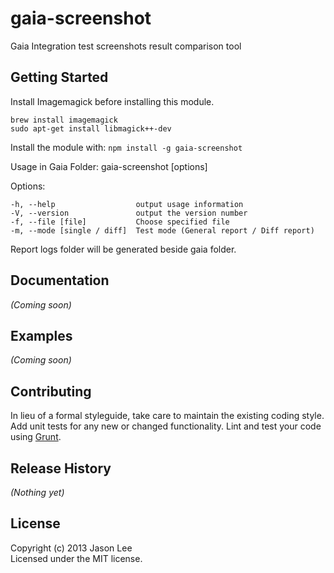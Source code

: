 # gaia-screenshot

Gaia Integration test screenshots result comparison tool

## Getting Started
  Install Imagemagick before installing this module.

  	brew install imagemagick
  	sudo apt-get install libmagick++-dev
  
  Install the module with: `npm install -g gaia-screenshot`

  Usage in Gaia Folder: gaia-screenshot [options]

  Options:

    -h, --help                  output usage information
    -V, --version               output the version number
    -f, --file [file]           Choose specified file
    -m, --mode [single / diff]  Test mode (General report / Diff report)

  Report logs folder will be generated beside gaia folder.

## Documentation
_(Coming soon)_

## Examples
_(Coming soon)_

## Contributing
In lieu of a formal styleguide, take care to maintain the existing coding style. Add unit tests for any new or changed functionality. Lint and test your code using [Grunt](http://gruntjs.com/).

## Release History
_(Nothing yet)_

## License
Copyright (c) 2013 Jason Lee  
Licensed under the MIT license.
